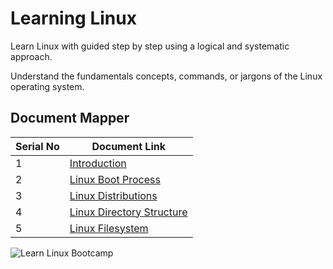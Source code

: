 # Learning Linux



Learn Linux with guided step by step using a logical and systematic approach.

Understand the fundamentals concepts, commands, or jargons of the Linux operating system.

## Document Mapper

| Serial No | Document Link |
| ------ | ------ |
| 1 | [Introduction][PlDa] |
| 2 | [Linux Boot Process][PlDb] |
| 3 | [Linux Distributions][PlDc] |
| 4 | [Linux Directory Structure][PlDd] |
| 5 | [Linux Filesystem][PlDe] |

[PlDa]: <./Linux/Introduction.md>
[PlDb]: <./Linux/Linux Boot Process.md>
[PlDc]: <./Linux/Linux Distributions.md>
[PlDd]: <./Linux/Linux Directory Structure.md>
[PlDe]: <./Linux/Linux Filesystem.md>

![Learn Linux Bootcamp](https://github.com/ashrafkgit/Linux/assets/134578702/da7bb4fa-b6a1-4102-a01f-53362d76154d)







